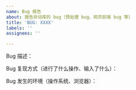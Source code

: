 ```yaml
---
name: Bug 报告
about: 报告非词库的 bug（预处理 bug、网页前端 bug 等）
title: 'BUG: XXXX'
labels: ''
assignees: ''

---
```


Bug 描述：

Bug 复现方式（进行了什么操作、输入了什么）：

Bug 发生的环境（操作系统、浏览器）：
